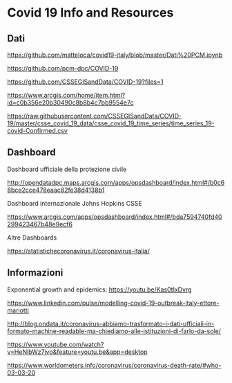 # Covid 19 Info and Resources



## Dati

https://github.com/matteloca/covid19-italy/blob/master/Dati%20PCM.ipynb

https://github.com/pcm-dpc/COVID-19

https://github.com/CSSEGISandData/COVID-19?files=1

https://www.arcgis.com/home/item.html?id=c0b356e20b30490c8b8b4c7bb9554e7c

https://raw.githubusercontent.com/CSSEGISandData/COVID-19/master/csse_covid_19_data/csse_covid_19_time_series/time_series_19-covid-Confirmed.csv



## Dashboard

Dashboard ufficiale della protezione civile

http://opendatadpc.maps.arcgis.com/apps/opsdashboard/index.html#/b0c68bce2cce478eaac82fe38d4138b1



Dashboard internazionale Johns Hopkins CSSE

https://www.arcgis.com/apps/opsdashboard/index.html#/bda7594740fd40299423467b48e9ecf6

Altre Dashboards

https://statistichecoronavirus.it/coronavirus-italia/



## Informazioni

Exponential growth and epidemics: https://youtu.be/Kas0tIxDvrg

https://www.linkedin.com/pulse/modelling-covid-19-outbreak-italy-ettore-mariotti

http://blog.ondata.it/coronavirus-abbiamo-trasformato-i-dati-ufficiali-in-formato-machine-readable-ma-chiediamo-alle-istituzioni-di-farlo-da-sole/

https://www.youtube.com/watch?v=HeNlbWz7jvo&feature=youtu.be&app=desktop

https://www.worldometers.info/coronavirus/coronavirus-death-rate/#who-03-03-20


